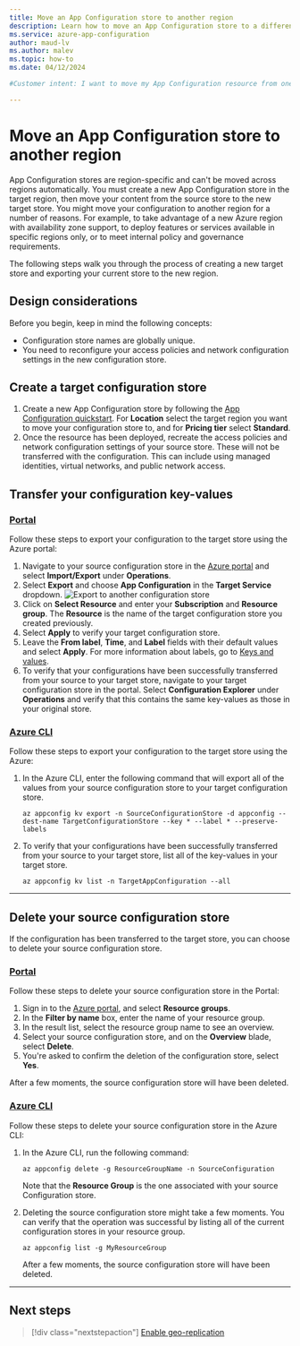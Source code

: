 ```yaml
---
title: Move an App Configuration store to another region
description: Learn how to move an App Configuration store to a different region.
ms.service: azure-app-configuration
author: maud-lv
ms.author: malev
ms.topic: how-to
ms.date: 04/12/2024

#Customer intent: I want to move my App Configuration resource from one Azure region to another. 

---
```


# Move an App Configuration store to another region

App Configuration stores are region-specific and can't be moved across regions automatically. You must create a new App Configuration store in the target region, then move your content from the source store to the new target store. You might move your configuration to another region for a number of reasons. For example, to take advantage of a new Azure region with availability zone support, to deploy features or services available in specific regions only, or to meet internal policy and governance requirements.

The following steps walk you through the process of creating a new target store and exporting your current store to the new region.

## Design considerations

Before you begin, keep in mind the following concepts:

* Configuration store names are globally unique.
* You need to reconfigure your access policies and network configuration settings in the new configuration store.

## Create a target configuration store

1. Create a new App Configuration store by following the [App Configuration quickstart](../azure-app-configuration/quickstart-azure-app-configuration-create.md#create-an-app-configuration-store). For **Location** select the target region you want to move your configuration store to, and for **Pricing tier** select **Standard**.
1. Once the resource has been deployed, recreate the access policies and network configuration settings of your source store. These will not be transferred with the configuration. This can include using managed identities, virtual networks, and public network access.


## Transfer your configuration key-values  

### [Portal](#tab/portal)

Follow these steps to export your configuration to the target store using the Azure portal:

1. Navigate to your source configuration store in the [Azure portal](https://portal.azure.com) and select **Import/Export** under **Operations**.
1. Select **Export** and choose **App Configuration** in the **Target Service** dropdown.
    ![Export to another configuration store](media/export-to-config-store.png)
1. Click on **Select Resource** and enter your **Subscription** and **Resource group**. The **Resource** is the name of the target configuration store you created previously.
1. Select **Apply** to verify your target configuration store.
1. Leave the **From label**, **Time**, and **Label** fields with their default values and select **Apply**. For more information about labels, go to [Keys and values](concept-key-value.md).
1. To verify that your configurations have been successfully transferred from your source to your target store, navigate to your target configuration store in the portal. Select **Configuration Explorer** under **Operations** and verify that this contains the same key-values as those in your original store.

### [Azure CLI](#tab/azcli)

Follow these steps to export your configuration to the target store using the Azure:

1. In the Azure CLI, enter the following command that will export all of the values from your source configuration store to your target configuration store.

    ```azurecli
    az appconfig kv export -n SourceConfigurationStore -d appconfig --dest-name TargetConfigurationStore --key * --label * --preserve-labels
    ```

1. To verify that your configurations have been successfully transferred from your source to your target store, list all of the key-values in your target store.

    ```azurecli
    az appconfig kv list -n TargetAppConfiguration --all
    ```

---

## Delete your source configuration store

If the configuration has been transferred to the target store, you can choose to delete your source configuration store.

### [Portal](#tab/portal)

Follow these steps to delete your source configuration store in the Portal:

1. Sign in to the [Azure portal](https://portal.azure.com), and select **Resource groups**.
1. In the **Filter by name** box, enter the name of your resource group.
1. In the result list, select the resource group name to see an overview.
1. Select your source configuration store, and on the **Overview** blade, select **Delete**.
1. You're asked to confirm the deletion of the configuration store, select **Yes**.

After a few moments, the source configuration store will have been deleted.

### [Azure CLI](#tab/azcli)

Follow these steps to delete your source configuration store in the Azure CLI:

1. In the Azure CLI, run the following command:

    ```azurecli
    az appconfig delete -g ResourceGroupName -n SourceConfiguration
    ```

    Note that the **Resource Group** is the one associated with your source Configuration store.

1. Deleting the source configuration store might take a few moments. You can verify that the operation was successful by listing all of the current configuration stores in your resource group. 

    ```azurecli
    az appconfig list -g MyResourceGroup
    ```

    After a few moments, the source configuration store will have been deleted.

---

## Next steps

> [!div class="nextstepaction"]
> [Enable geo-replication](./howto-geo-replication.md)  
